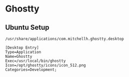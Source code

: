 # Ghostty

## Ubuntu Setup

`/usr/share/applications/com.mitchellh.ghostty.desktop`
```
[Desktop Entry]
Type=Application
Name=Ghostty
Exec=/usr/local/bin/ghostty
Icon=/opt/ghostty/icons/icon_512.png
Categories=Development;
```
